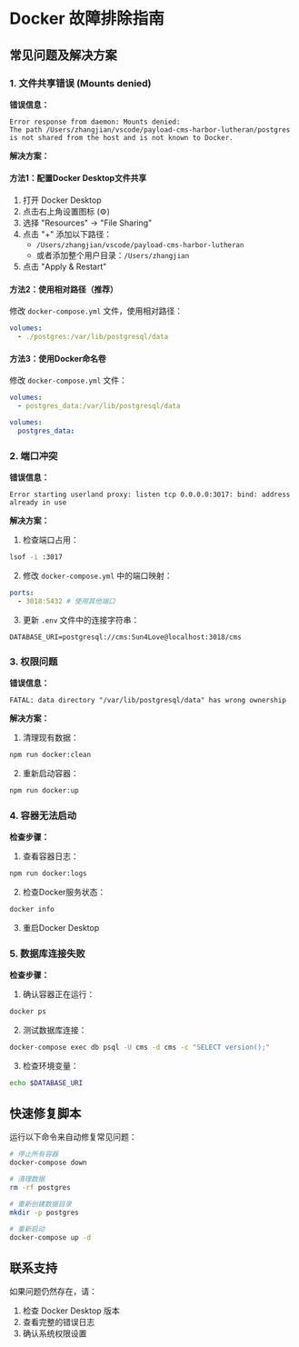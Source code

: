 # Docker 故障排除指南

## 常见问题及解决方案

### 1. 文件共享错误 (Mounts denied)

**错误信息：**

```
Error response from daemon: Mounts denied:
The path /Users/zhangjian/vscode/payload-cms-harbor-lutheran/postgres is not shared from the host and is not known to Docker.
```

**解决方案：**

#### 方法1：配置Docker Desktop文件共享

1. 打开 Docker Desktop
2. 点击右上角设置图标 (⚙️)
3. 选择 "Resources" → "File Sharing"
4. 点击 "+" 添加以下路径：
   - `/Users/zhangjian/vscode/payload-cms-harbor-lutheran`
   - 或者添加整个用户目录：`/Users/zhangjian`
5. 点击 "Apply & Restart"

#### 方法2：使用相对路径（推荐）

修改 `docker-compose.yml` 文件，使用相对路径：

```yaml
volumes:
  - ./postgres:/var/lib/postgresql/data
```

#### 方法3：使用Docker命名卷

修改 `docker-compose.yml` 文件：

```yaml
volumes:
  - postgres_data:/var/lib/postgresql/data

volumes:
  postgres_data:
```

### 2. 端口冲突

**错误信息：**

```
Error starting userland proxy: listen tcp 0.0.0.0:3017: bind: address already in use
```

**解决方案：**

1. 检查端口占用：

```bash
lsof -i :3017
```

2. 修改 `docker-compose.yml` 中的端口映射：

```yaml
ports:
  - 3018:5432 # 使用其他端口
```

3. 更新 `.env` 文件中的连接字符串：

```env
DATABASE_URI=postgresql://cms:Sun4Love@localhost:3018/cms
```

### 3. 权限问题

**错误信息：**

```
FATAL: data directory "/var/lib/postgresql/data" has wrong ownership
```

**解决方案：**

1. 清理现有数据：

```bash
npm run docker:clean
```

2. 重新启动容器：

```bash
npm run docker:up
```

### 4. 容器无法启动

**检查步骤：**

1. 查看容器日志：

```bash
npm run docker:logs
```

2. 检查Docker服务状态：

```bash
docker info
```

3. 重启Docker Desktop

### 5. 数据库连接失败

**检查步骤：**

1. 确认容器正在运行：

```bash
docker ps
```

2. 测试数据库连接：

```bash
docker-compose exec db psql -U cms -d cms -c "SELECT version();"
```

3. 检查环境变量：

```bash
echo $DATABASE_URI
```

## 快速修复脚本

运行以下命令来自动修复常见问题：

```bash
# 停止所有容器
docker-compose down

# 清理数据
rm -rf postgres

# 重新创建数据目录
mkdir -p postgres

# 重新启动
docker-compose up -d
```

## 联系支持

如果问题仍然存在，请：

1. 检查 Docker Desktop 版本
2. 查看完整的错误日志
3. 确认系统权限设置
